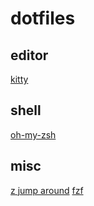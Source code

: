 # dotfiles

## editor
[kitty](https://github.com/kovidgoyal/kitty)

## shell
[oh-my-zsh](https://github.com/ohmyzsh/ohmyzsh)

## misc
[z jump around](https://github.com/rupa/z)
[fzf](https://github.com/junegunn/fzf)
